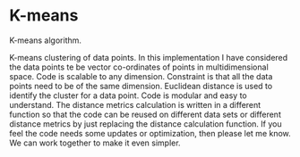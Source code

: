 # K-means
K-means algorithm.

K-means clustering of data points. In this implementation I have considered the data points te be vector co-ordinates of points in multidimensional space. Code is scalable to any dimension. Constraint is that all the data points need to be of the same dimension. Euclidean distance is used to identify the cluster for a data point. Code is modular and easy to understand. The distance metrics calculation is written in a different function so that the code can be reused on different data sets or different distance metrics by just replacing the distance calculation function.   If you feel the code needs some updates or optimization, then please let me know. We can work together to make it even simpler.
